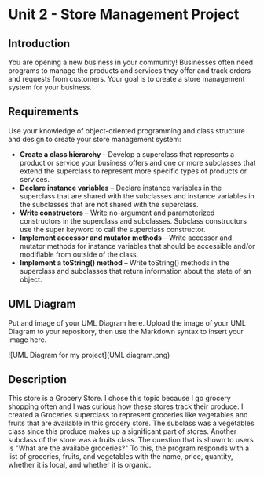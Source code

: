# Unit 2 - Store Management Project

## Introduction

You are opening a new business in your community! Businesses often need programs to manage the products and services they offer and track orders and requests from customers. Your goal is to create a store management system for your business.

## Requirements

Use your knowledge of object-oriented programming and class structure and design to create your store management system:
- **Create a class hierarchy** – Develop a superclass that represents a product or service your business offers and one or more subclasses that extend the superclass to represent more specific types of products or services.
- **Declare instance variables** – Declare instance variables in the superclass that are shared with the subclasses and instance variables in the subclasses that are not shared with the superclass.
- **Write constructors** – Write no-argument and parameterized constructors in the superclass and subclasses. Subclass constructors use the super keyword to call the superclass constructor.
- **Implement accessor and mutator methods** – Write accessor and mutator methods for instance variables that should be accessible and/or modifiable from outside of the class.
- **Implement a toString() method** – Write toString() methods in the superclass and subclasses that return information about the state of an object.

## UML Diagram

Put and image of your UML Diagram here. Upload the image of your UML Diagram to your repository, then use the Markdown syntax to insert your image here.

![UML Diagram for my project](UML diagram.png)

## Description

This store is a Grocery Store. I chose this topic because I go grocery shopping often and I was curious how these stores track their produce. I created a Groceries superclass to represent groceries like vegetables and fruits that are available in this grocery store. The subclass was a vegetables class since this produce makes up a significant part of stores. Another subclass of the store was a fruits class. The question that is shown to users is "What are the availabe groceries?" To this, the program responds with a list of groceries, fruits, and vegetables with the name, price, quantity, whether it is local, and whether it is organic. 
